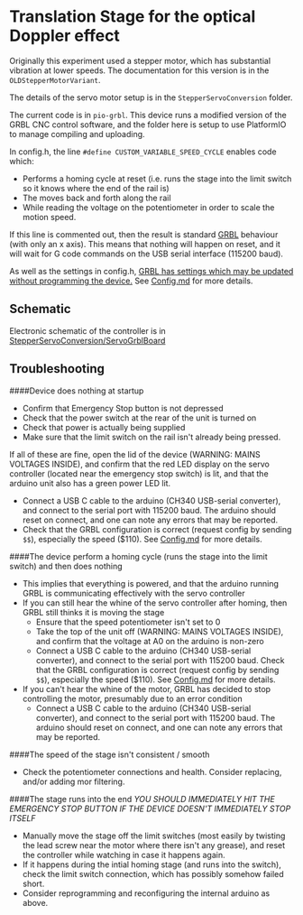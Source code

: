 # Translation Stage for the optical Doppler effect

Originally this experiment used a stepper motor, which has substantial vibration at lower speeds. The documentation for this version is in the `OLDStepperMotorVariant`. 

The details of the servo motor setup is in the `StepperServoConversion` folder.

The current code is in `pio-grbl`. This device runs a modified version of the GRBL CNC control software, and the folder here is setup to use PlatformIO to manage compiling and uploading.

In config.h, the line
`#define CUSTOM_VARIABLE_SPEED_CYCLE`
enables code which:

- Performs a homing cycle at reset (i.e. runs the stage into the limit switch so it knows where the end of the rail is)
- The moves back and forth along the rail
- While reading the voltage on the potentiometer in order to scale the motion speed.

If this line is commented out, then the result is standard [GRBL](https://github.com/gnea/grbl/wiki) behaviour (with only an x axis). This means that nothing will happen on reset, and it will wait for G code commands on the USB serial interface (115200 baud).

As well as the settings in config.h, [GRBL has settings which may be updated without programming the device.](https://github.com/gnea/grbl/wiki/Grbl-v1.1-Configuration) See [Config.md](Config.md) for more details.

## Schematic

Electronic schematic of the controller is in [StepperServoConversion/ServoGrblBoard](StepperServoConversion/ServoGrblBoard)

## Troubleshooting

####Device does nothing at startup

- Confirm that Emergency Stop button is not depressed
- Check that the power switch at the rear of the unit is turned on
- Check that power is actually being supplied
- Make sure that the limit switch on the rail isn't already being pressed.

If all of these are fine, open the lid of the device (WARNING: MAINS VOLTAGES INSIDE), and confirm that the red LED display on the servo controller (located near the emergency stop switch) is lit, and that the arduino unit also has a green power LED lit.

- Connect a USB C cable to the arduino (CH340 USB-serial converter), and connect to the serial port with 115200 baud. The arduino should reset on connect, and one can note any errors that may be reported.
- Check that the GRBL configuration is correct (request config by sending `$$`), especially the speed ($110). See [Config.md](Config.md) for more details.

 
####The device perform a homing cycle (runs the stage into the limit switch) and then does nothing

 - This implies that everything is powered, and that the arduino running GRBL is communicating effectively with the servo controller
 - If you can still hear the whine of the servo controller after homing, then GRBL still thinks it is moving the stage
    - Ensure that the speed potentiometer isn't set to 0
    - Take the top of the unit off (WARNING: MAINS VOLTAGES INSIDE), and confirm that the voltage at A0 on the arduino is non-zero
    -  Connect a USB C cable to the arduino (CH340 USB-serial converter), and connect to the serial port with 115200 baud. Check that the GRBL configuration is correct (request config by sending `$$`), especially the speed ($110). See [Config.md](Config.md) for more details.
 - If you can't hear the whine of the motor, GRBL has decided to stop controlling the motor, presumably due to an error condition
    - Connect a USB C cable to the arduino (CH340 USB-serial converter), and connect to the serial port with 115200 baud. The arduino should reset on connect, and one can note any errors that may be reported.


####The speed of the stage isn't consistent / smooth

 - Check the potentiometer connections and health. Consider replacing, and/or adding mor filtering.

 
####The stage runs into the end
   *YOU SHOULD IMMEDIATELY HIT THE EMERGENCY STOP BUTTON IF THE DEVICE DOESN'T IMMEDIATELY STOP ITSELF* 

 - Manually move the stage off the limit switches (most easily by twisting the lead screw near the motor where there isn't any grease), and reset the controller while watching in case it happens again.
 - If it happens during the intial homing stage (and runs into the switch), check the limit switch connection, which has possibly somehow failed short.
 - Consider reprogramming and reconfiguring the internal arduino as above.

 
